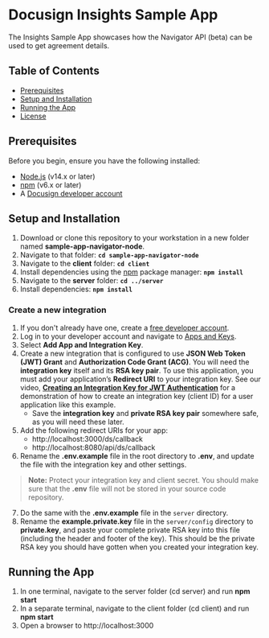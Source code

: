 
# Docusign Insights Sample App

The Insights Sample App showcases how the Navigator API (beta) can be used to get agreement details.

## Table of Contents
- [Prerequisites](#prerequisites)
- [Setup and Installation](#setup-and-installation)
- [Running the App](#running-the-app)
- [License](#license)

## Prerequisites

Before you begin, ensure you have the following installed:

- [Node.js](https://nodejs.org/) (v14.x or later)
- [npm](https://www.npmjs.com/) (v6.x or later)
- A [Docusign developer account](https://www.docusign.com/developers/sandbox)

## Setup and Installation

1. Download or clone this repository to your workstation in a new folder named **sample-app-navigator-node**.
2. Navigate to that folder: **`cd sample-app-navigator-node`**
3. Navigate to the **client** folder: **`cd client`**
4. Install dependencies using the [npm](https://www.npmjs.com/) package manager: **`npm install`**
5. Navigate to the **server** folder: **`cd ../server`**
6. Install dependencies: **`npm install`**

### Create a new integration

1. If you don't already have one, create a [free developer account](https://www.docusign.com/developers/sandbox).
2. Log in to your developer account and navigate to [Apps and Keys](https://admindemo.docusign.com/apps-and-keys).
3. Select **Add App and Integration Key**.
4. Create a new integration that is configured to use **JSON Web Token (JWT) Grant** and **Authorization Code Grant (ACG)**.
    You will need the **integration key** itself and its **RSA key pair**. To use this application, you must add your application’s **Redirect URI** to your integration key. See our video, [**Creating an Integration Key for JWT Authentication**](https://www.youtube.com/watch?v=GgDqa7-L0yo) for a demonstration of how to create an integration key (client ID) for a user application like this example.
      - Save the **integration key** and **private RSA key pair** somewhere safe, as you will need these later.
5. Add the following redirect URIs for your app:
    - http://localhost:3000/ds/callback
    - http://localhost:8080/api/ds/callback
6. Rename the **.env.example** file in the root directory to **.env**, and update the file with the integration key and other settings.
  > **Note:** Protect your integration key and client secret. You should make sure that the **.env** file will not be stored in your source code repository.
7. Do the same with the **.env.example** file in the `server` directory.
8. Rename the **example.private.key** file in the `server/config` directory to **private.key**, and paste your complete private RSA key into this file (including the header and footer of the key). This should be the private RSA key you should have gotten when you created your integration key.


## Running the App

1. In one terminal, navigate to the server folder (cd server) and run **npm start**
2. In a separate terminal, navigate to the client folder (cd client) and run **npm start**
3. Open a browser to http://localhost:3000